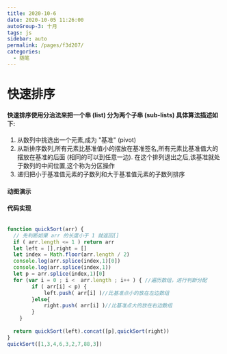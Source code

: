 ```yaml
---
title: 2020-10-6
date: 2020-10-05 11:26:00
autoGroup-3: 十月
tags: js
sidebar: auto
permalink: /pages/f3d207/
categories: 
  - 随笔
---
```

#  快速排序
#### 快速排序使用分治法来把一个串 (list) 分为两个子串 (sub-lists) 具体算法描述如下:
   
1. 从数列中挑选出一个元素,成为 "基准" (pivot)
2. 从新排序数列,所有元素比基准值小的摆放在基准签名,所有元素比基准值大的摆放在基准的后面 (相同的可以到任意一边). 在这个排列退出之后,该基准就处于数列的中间位置,这个称为分区操作
3. 递归把小于基准值元素的子数列和大于基准值元素的子数列排序   
#### 动图演示
<!-- ![img](../.vuepress/public/quick.gif)  -->
#### 代码实现
``` js

function quickSort(arr) {
  // 先判断如果 arr 的长度小于 1 就返回[]
  if ( arr.length <= 1 ) return arr
  let left = [],right = []
  let index = Math.floor(arr.length / 2)
  console.log(arr.splice(index,1)[0])
  console.log(arr.splice(index,1))
  let p = arr.splice(index,1)[0]
  for (var i = 0 ; i <  arr.length ; i++ ) { //遍历数组，进行判断分配
        if ( arr[i] < p) {
            left.push( arr[i] )//比基准点小的放在左边数组
        }else{
            right.push( arr[i] )//比基准点大的放在右边数组
        }
    }
    
  return quickSort(left).concat([p],quickSort(right))
}
quickSort([1,3,4,6,3,2,7,88,3])
``` 